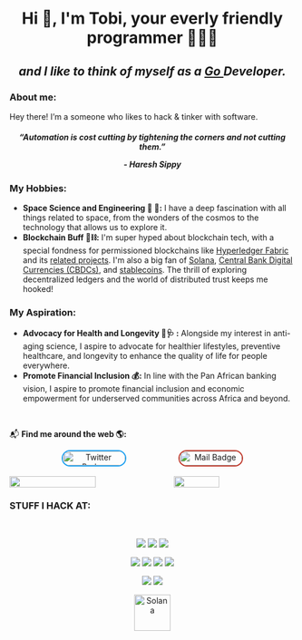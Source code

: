 <h1 align="center">
    Hi 👋, I'm Tobi, your everly friendly programmer 👨🏼‍💻
</h1>

<h2 align="center">
    <i>and I like to think of myself as a <b><a href="https://go.dev/">Go </a>Developer.</b></i>
</h2>

<h3>About me:</h3>
Hey there! I’m a someone who likes to hack & tinker with software.

<h5 align="center">
<blackquote>
        “Automation is cost cutting by tightening the corners and not cutting them.”
        <p><i>- Haresh Sippy</i></p>
</blackquote>
</h5>

<h3>My Hobbies:</h3>

- **Space Science and Engineering 📡 🚀:** I have a deep fascination with all things related to space, from the wonders of the cosmos to the technology that allows us to explore it.
- **Blockchain Buff 🧱⛓️:** I'm super hyped about blockchain tech, with a special fondness for permissioned blockchains like [Hyperledger Fabric](https://www.hyperledger.org/projects/fabric) and its [related projects](https://www.hyperledger.org/projects). I'm also a big fan of [Solana](https://solana.com/), [Central Bank Digital Currencies (CBDCs)](https://www.atlanticcouncil.org/cbdctracker/), and [stablecoins](https://www.circle.com/en/usdc-multichain/solana). The thrill of exploring decentralized ledgers and the world of distributed trust keeps me hooked!

<h3>My Aspiration:</h3>

- **Advocacy for Health and Longevity 🍏🩺 :** Alongside my interest in anti-aging science, I aspire to advocate for healthier lifestyles, preventive healthcare, and longevity to enhance the quality of life for people everywhere.
- **Promote Financial Inclusion 💰:** In line with the Pan African banking vision, I aspire to promote financial inclusion and economic empowerment for underserved communities across Africa and beyond.

<br>

📬 <b>Find me around the web 🌎:</b>

<div align="center">
<div style="display: flex; justify-content: space-evenly; align-items: center;">
    <a href="https://twitter.com/oluwatobialone" style="text-decoration: none;">
        <img src="https://img.shields.io/badge/-@oluwatobialone-1ca0f1?style=flat&labelColor=1ca0f1&logo=twitter&logoColor=white" alt="Twitter Badge" style="border-radius: 20px; border: 2px solid #1ca0f1; width: 110px; height: 25px;">
    </a>
    <a href="mailto:giwaoluwatobi@gmail.com" style="text-decoration: none;">
        <img src="https://img.shields.io/badge/-oluwatobi-c0392b?style=flat&labelColor=c0392b&logo=gmail&logoColor=white" alt="Mail Badge" style="border-radius: 20px; border: 2px solid #c0392b; width: 110px; height: 25px;">
    </a>
    </a>
</div>
</div>

<br >

<div style="display: flex; flex-wrap: wrap; justify-content: space-between;">
    <img align="left" width="55%" src="https://github-readme-stats.vercel.app/api?username=tobigiwa&show_icons=true&theme=tokyonight&hide_border=true">
    <img align="left" width="40%" src="https://github-readme-stats.vercel.app/api/top-langs/?username=tobigiwa&layout=compact">

<div>
    <br >
</div>

</div>

### **STUFF I HACK AT:**

</br>

<div align="center">
    <p align="center">
        <a href="#"><img src="https://img.shields.io/badge/-Backend-3C873A?style=for-the-badge&labelColor=black&logo=serverless&logoColor=3C873A"></a>
        <a href="#"><img src="https://img.shields.io/badge/-Web3-7931E6?style=for-the-badge&labelColor=black&logo=ethereum&logoColor=7931E6"></a>
        <a href="#"><img src="https://img.shields.io/badge/-Microservices-FFD700?style=for-the-badge&labelColor=black&logo=micropython&logoColor=FFD700"></a>
    </p>
    <p align="center">
    <a href="#"><img src="https://img.shields.io/badge/-Go-00ADD8?style=for-the-badge&labelColor=black&logo=go&logoColor=00ADD8"></a>
        <a href="#"><img src="https://img.shields.io/badge/-Rust-007acc?style=for-the-badge&labelColor=black&logo=rust&logoColor=007acc"></a>
        <a href="#"><img src="https://img.shields.io/badge/-Python-3776AB?style=for-the-badge&labelColor=black&logo=python&logoColor=3776AB"></a>
           <a href="#"><img src="https://img.shields.io/badge/-HTMX-4285F4?style=for-the-badge&labelColor=black&logo=HTMX&logoColor=4285F4"></a>
    </p>
    <p align="center">
        <a href="#"><img src="https://img.shields.io/badge/-Amazon%20Web%20Services-232F3E?style=for-the-badge&labelColor=black&logo=amazon-aws&logoColor=FF9900"></a>
        <a href="#"><img src="https://img.shields.io/badge/-Google%20Cloud%20Platform-4285F4?style=for-the-badge&labelColor=black&logo=google-cloud&logoColor=4285F4"></a>
    </p>
</div>

<div align="center">
    <a href="https://emoji.gg/emoji/7187-solana"><img src="https://cdn3.emoji.gg/emojis/7187-solana.png" width="64px" height="64px" alt="Solana"></a>
</div>

